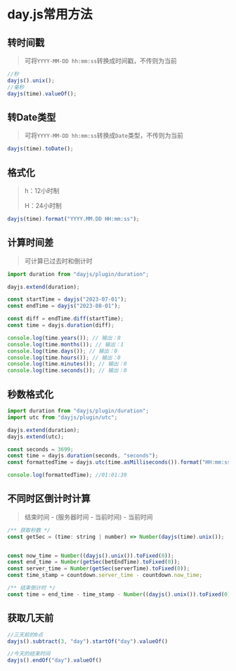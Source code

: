 # day.js常用方法

## 转时间戳

> 可将`YYYY-MM-DD hh:mm:ss`转换成时间戳，不传则为当前

```js
//秒
dayjs().unix();
//毫秒
dayjs(time).valueOf();
```

## 转Date类型

> 可将`YYYY-MM-DD hh:mm:ss`转换成`Date`类型，不传则为当前

```js
dayjs(time).toDate();
```

## 格式化

> h：12小时制
>
> H：24小时制

```js
dayjs(time).format("YYYY.MM.DD HH:mm:ss");
```

## 计算时间差

> 可计算已过去时和倒计时

```js
import duration from "dayjs/plugin/duration";

dayjs.extend(duration);

const startTime = dayjs("2023-07-01");
const endTime = dayjs("2023-08-01");

const diff = endTime.diff(startTime);
const time = dayjs.duration(diff);

console.log(time.years()); // 输出：0
console.log(time.months()); // 输出：1
console.log(time.days()); // 输出：0
console.log(time.hours()); // 输出：0
console.log(time.minutes()); // 输出：0
console.log(time.seconds()); // 输出：0
```

## 秒数格式化

```js
import duration from "dayjs/plugin/duration";
import utc from "dayjs/plugin/utc";

dayjs.extend(duration);
dayjs.extend(utc);

const seconds = 3699;
const time = dayjs.duration(seconds, "seconds");
const formattedTime = dayjs.utc(time.asMilliseconds()).format("HH:mm:ss");

console.log(formattedTime); //01:01:39
```

## 不同时区倒计时计算

> 结束时间 - (服务器时间 - 当前时间) - 当前时间

```js
/** 获取秒数 */
const getSec = (time: string | number) => Number(dayjs(time).unix());


const now_time = Number((dayjs().unix()).toFixed(0));
const end_time = Number(getSec(betEndTime).toFixed(0));
const server_time = Number(getSec(serverTime).toFixed(0));
const time_stamp = countdown.server_time - countdown.now_time;

/** 结束倒计时 */
const time = end_time - time_stamp - Number((dayjs().unix()).toFixed(0))
```

## 获取几天前

```js
//三天前的0点
dayjs().subtract(3, "day").startOf("day").valueOf()

//今天的结束时间
dayjs().endOf("day").valueOf()
```
